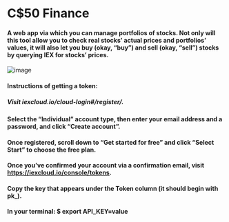 # C$50 Finance
#### A web app via which you can manage portfolios of stocks. Not only will this tool allow you to check real stocks’ actual prices and portfolios’ values, it will also let you buy (okay, “buy”) and sell (okay, “sell”) stocks by querying IEX for stocks’ prices.
![image](https://user-images.githubusercontent.com/101427135/224576994-b11cbd51-ab80-4b57-b1c8-c93e5df8be1e.png)

#### Instructions of getting a token:
##### Visit iexcloud.io/cloud-login#/register/.
#### Select the “Individual” account type, then enter your email address and a password, and click “Create account”.
#### Once registered, scroll down to “Get started for free” and click “Select Start” to choose the free plan.
#### Once you’ve confirmed your account via a confirmation email, visit https://iexcloud.io/console/tokens.
#### Copy the key that appears under the Token column (it should begin with pk_).

#### In your terminal: $ export API_KEY=value
